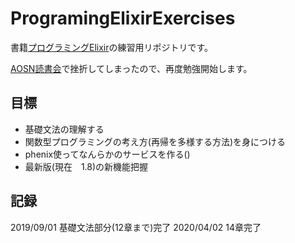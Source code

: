 # ProgramingElixirExercises

書籍[プログラミングElixir](https://www.amazon.co.jp/dp/B01KFCXP04/ref=cm_sw_r_tw_dp_U_x_clo6Cb7K3SZVV)の練習用リポジトリです。

[AOSN読書会](https://github.com/aosn/elixir)で挫折してしまったので、再度勉強開始します。


## 目標
 - 基礎文法の理解する
 - 関数型プログラミングの考え方(再帰を多様する方法)を身につける
 - phenix使ってなんらかのサービスを作る()
 - 最新版(現在　1.8)の新機能把握


## 記録

2019/09/01 基礎文法部分(12章まで)完了
2020/04/02 14章完了
